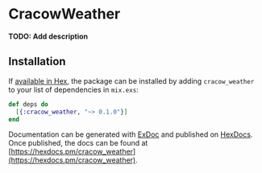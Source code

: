 # CracowWeather

**TODO: Add description**

## Installation

If [available in Hex](https://hex.pm/docs/publish), the package can be installed
by adding `cracow_weather` to your list of dependencies in `mix.exs`:

```elixir
def deps do
  [{:cracow_weather, "~> 0.1.0"}]
end
```

Documentation can be generated with [ExDoc](https://github.com/elixir-lang/ex_doc)
and published on [HexDocs](https://hexdocs.pm). Once published, the docs can
be found at [https://hexdocs.pm/cracow_weather](https://hexdocs.pm/cracow_weather).

